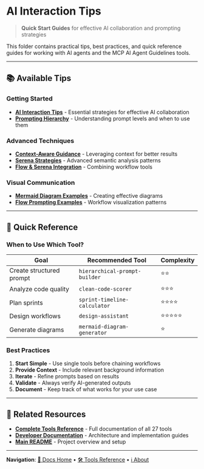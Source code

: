 # AI Interaction Tips

> **Quick Start Guides** for effective AI collaboration and prompting strategies

This folder contains practical tips, best practices, and quick reference guides for working with AI agents and the MCP AI Agent Guidelines tools.

---

## 📚 Available Tips

### Getting Started
- **[AI Interaction Tips](../AI_INTERACTION_TIPS.md)** - Essential strategies for effective AI collaboration
- **[Prompting Hierarchy](../PROMPTING_HIERARCHY.md)** - Understanding prompt levels and when to use them

### Advanced Techniques
- **[Context-Aware Guidance](../CONTEXT_AWARE_GUIDANCE.md)** - Leveraging context for better results
- **[Serena Strategies](../SERENA_STRATEGIES.md)** - Advanced semantic analysis patterns
- **[Flow & Serena Integration](../FLOW_SERENA_INTEGRATION.md)** - Combining workflow tools

### Visual Communication
- **[Mermaid Diagram Examples](../MERMAID_DIAGRAM_EXAMPLES.md)** - Creating effective diagrams
- **[Flow Prompting Examples](../FLOW_PROMPTING_EXAMPLES.md)** - Workflow visualization patterns

---

## 🎯 Quick Reference

### When to Use Which Tool?

| Goal | Recommended Tool | Complexity |
|------|------------------|------------|
| Create structured prompt | `hierarchical-prompt-builder` | ⭐⭐ |
| Analyze code quality | `clean-code-scorer` | ⭐⭐⭐ |
| Plan sprints | `sprint-timeline-calculator` | ⭐⭐⭐⭐ |
| Design workflows | `design-assistant` | ⭐⭐⭐⭐⭐ |
| Generate diagrams | `mermaid-diagram-generator` | ⭐ |

### Best Practices

1. **Start Simple** - Use single tools before chaining workflows
2. **Provide Context** - Include relevant background information
3. **Iterate** - Refine prompts based on results
4. **Validate** - Always verify AI-generated outputs
5. **Document** - Keep track of what works for your use case

---

## 🔗 Related Resources

- **[Complete Tools Reference](../TOOLS_REFERENCE.md)** - Full documentation of all 27 tools
- **[Developer Documentation](../README.md#developer-documentation)** - Architecture and implementation guides
- **[Main README](../../README.md)** - Project overview and setup

---

**Navigation**: [📁 Docs Home](../README.md) • [🛠️ Tools Reference](./tools/) • [ℹ️ About](../about/)
